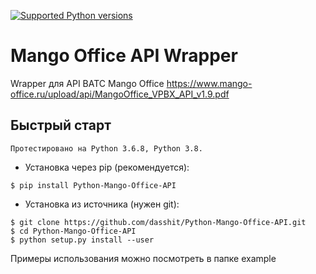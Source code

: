 [![Supported Python versions](https://img.shields.io/pypi/pyversions/pyTelegramBotAPI.svg)](https://pypi.org/project/Python-Mango-Office-API/)

# Mango Office API Wrapper
Wrapper для API ВАТС Mango Office https://www.mango-office.ru/upload/api/MangoOffice_VPBX_API_v1.9.pdf


## Быстрый старт
```
Протестировано на Python 3.6.8, Python 3.8. 
```
* Установка через pip (рекомендуется):
```
$ pip install Python-Mango-Office-API
```
* Установка из источника (нужен git):
```
$ git clone https://github.com/dasshit/Python-Mango-Office-API.git
$ cd Python-Mango-Office-API
$ python setup.py install --user
```

Примеры использования можно посмотреть в папке example
